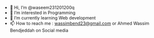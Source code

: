 - 👋 Hi, I’m @waseem231201200q
- 👀 I’m interested in Programming
- 🌱 I’m currently learning Web development
- 📫 How to reach me : wassimbend23@gmail.com or Ahmed Wassim Bendjeddah on Social media
<!---
waseem231201200q/waseem231201200q is a ✨ special ✨ repository because its `README.md` (this file) appears on your GitHub profile.
You can click the Preview link to take a look at your changes.
--->
